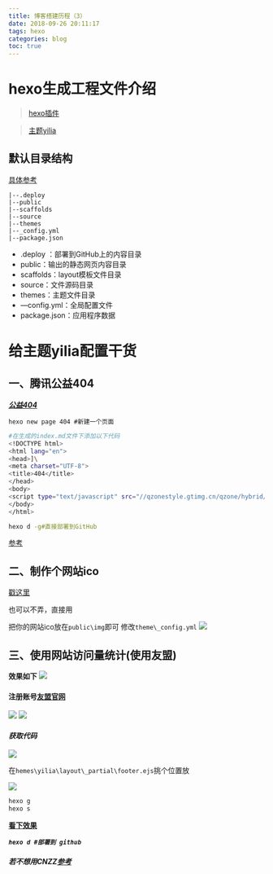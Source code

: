 ```yaml
---
title: 博客搭建历程（3）
date: 2018-09-26 20:11:17
tags: hexo
categories: blog
toc: true
---
```


# hexo生成工程文件介绍
>[hexo插件](https://hexo.io/plugins/)

>[主题yilia](https://github.com/litten/hexo-theme-yilia)

## 默认目录结构
[具体参考](https://www.jianshu.com/p/17d55d420d94)

<!-- more -->

	|--.deploy
	|--public
	|--scaffolds
	|--source
	|--themes
	|--_config.yml
	|--package.json
* .deploy ：部署到GitHub上的内容目录
* public：输出的静态网页内容目录
* scaffolds：layout模板文件目录
* source：文件源码目录
* themes：主题文件目录
* —config.yml：全局配置文件
* package.json：应用程序数据

# 给主题yilia配置干货

## 一、腾讯公益404

***[公益404](http://www.qq.com/404/)***

`hexo new page 404 #新建一个页面`

```bash
#在生成的index.md文件下添加以下代码
<!DOCTYPE html>
<html lang="en">
<head>]\
<meta charset="UTF-8">
<title>404</title>
</head>
<body>
<script type="text/javascript" src="//qzonestyle.gtimg.cn/qzone/hybrid/app/404/search_children.js" charset="utf-8"></script>
</body>
</html>
```

```bash
hexo d -g#直接部署到GitHub
```
[参考](https://blog.csdn.net/liu1340308350/article/details/81744824)
## 二、制作个网站ico
[戳这里](http://www.favicon-icon-generator.com/)

也可以不弄，直接用

把你的网站ico放在`public\img`即可
修改`theme\_config.yml`
![](http://pflr7ix8q.bkt.clouddn.com/18-9-26/70038755.jpg)

## 三、使用网站访问量统计(使用友盟)

**效果如下**
![](http://pflr7ix8q.bkt.clouddn.com/18-9-26/75982791.jpg)

#### 注册账号[友盟官网](https://www.umeng.com/)
![](http://pflr7ix8q.bkt.clouddn.com/18-9-26/69139019.jpg)
![](http://pflr7ix8q.bkt.clouddn.com/18-9-26/14156171.jpg)
#### *获取代码*
![](http://pflr7ix8q.bkt.clouddn.com/18-9-26/66278706.jpg)

在`hemes\yilia\layout\_partial\footer.ejs`挑个位置放

![](http://pflr7ix8q.bkt.clouddn.com/18-9-26/61353041.jpg)

```bash
hexo g
hexo s
```

**[看下效果](http://localhost:4000/)**

***`hexo d #部署到 github `***

##### 若不想用CNZZ[参考](https://blog.csdn.net/zxlvxj/article/details/77720934)